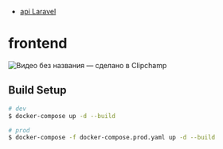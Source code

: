 - [api Laravel](https://github.com/belouso4K/backend-dev)
# frontend

![Видео без названия — сделано в Clipchamp](https://github.com/belouso4K/frontend-dev/assets/86119856/12eafb43-93e2-4ff2-ba20-c5fe537fb135)

## Build Setup

```bash
# dev
$ docker-compose up -d --build

# prod
$ docker-compose -f docker-compose.prod.yaml up -d --build
```


